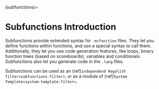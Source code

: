 (subfunctions)=
# Subfunctions Introduction
Subfunctions provide extended syntax for `.mcfunction` files. They let you define functions within functions, and use a special syntax to call them. Additionally, they let you use code generation features, like loops, binary function trees (based on scoreboards), variables and conditionals. Subfunctions also let you generate code in the `.lang` files.

Subfunctions can be used as an {ref}`independend Regolith filter<subfunctions-filter>`, or as a module of {ref}`System Template<system-template-filter>`.
